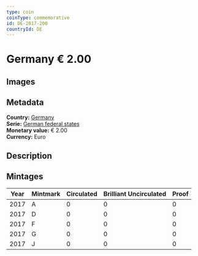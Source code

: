 ```yaml
---
type: coin
coinType: commemorative
id: DE-2017-200
countryId: DE
---
```


# Germany € 2.00

## Images


## Metadata

**Country:** [Germany](../../Countries/Germany/index.md)\
**Serie:** [German federal states](index.md)\
**Monetary value:** € 2.00\
**Currency:** Euro

## Description


## Mintages

| Year | Mintmark | Circulated | Brilliant Uncirculated | Proof |
| ---- | -------- | ---------- | ---------------------- | ----- |
| 2017 | A | 0| 0 | 0 |
| 2017 | D | 0| 0 | 0 |
| 2017 | F | 0| 0 | 0 |
| 2017 | G | 0| 0 | 0 |
| 2017 | J | 0| 0 | 0 |

